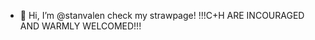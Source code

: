 - 👋 Hi, I’m @stanvalen
check my strawpage! !!!C+H ARE INCOURAGED AND WARMLY WELCOMED!!!

<!---
stanvalen/stanvalen is a ✨ special ✨ repository because its `README.md` (this file) appears on your GitHub profile.
You can click the Preview link to take a look at your changes.
--->
